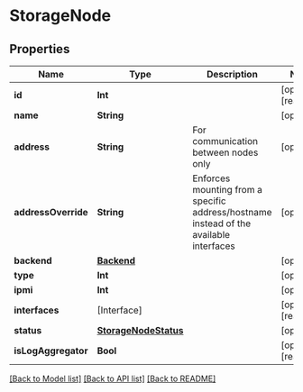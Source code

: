 # StorageNode

## Properties

Name | Type | Description | Notes
------------ | ------------- | ------------- | -------------
**id** | **Int** |  | [optional] [readonly] 
**name** | **String** |  | [optional] 
**address** | **String** | For communication between nodes only | [optional] 
**addressOverride** | **String** | Enforces mounting from a specific address/hostname instead of the available interfaces | [optional] 
**backend** | [**Backend**](Backend.md) |  | [optional] 
**type** | **Int** |  | [optional] 
**ipmi** | **Int** |  | [optional] 
**interfaces** | [Interface] |  | [optional] [readonly] 
**status** | [**StorageNodeStatus**](StorageNodeStatus.md) |  | [optional] 
**isLogAggregator** | **Bool** |  | [optional] [readonly] 

[[Back to Model list]](../#documentation-for-models) [[Back to API list]](../#documentation-for-api-endpoints) [[Back to README]](../)


